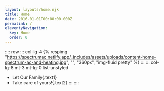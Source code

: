 ```yaml
---
layout: layouts/home.njk
title: Home
date: 2016-01-01T00:00:00.000Z
permalink: /
eleventyNavigation:
  key: Home
  order: 0
---
```


:::: row
::: col-lg-4
{% respimg "https://spectrumac.netlify.app/_includes/assets/uploads/content-home-spectrum-ac-and-heating.jpg", "", "360px", "img-fluid pretty" %}
:::
::: col-lg-8 mt-3 mt-lg-0 list-unstyled
* Let Our Family{.text1}
* Take care of yours!{.text2}
:::
::::
